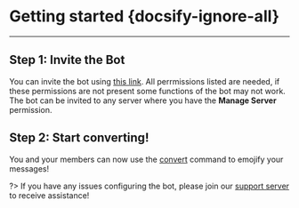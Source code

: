 # Getting started {docsify-ignore-all}
---

## **Step 1: Invite the Bot**
You can invite the bot using [this link](https://discord.com/api/oauth2/authorize?client_id=673994042450903089&scope=bot+applications.commands&permissions=347200). All perrmissions listed are needed, if these permissions are not present some functions of the bot may not work. The bot can be invited to any server where you have the **Manage Server** permission.

## **Step 2: Start converting!**
You and your members can now use the [convert](commands/convert.md) command to emojify your messages! 

?> If you have any issues configuring the bot, please join our [support server](https://discord.gg/MTwj6wG) to receive assistance!
